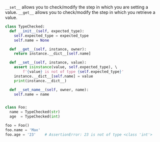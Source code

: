 `__set__` allows you to check/modify the step in which you are setting a value.
`__get__` allows you to check/modify the step in which you retrieve a value.

```python
class TypeChecked:
  def __init__(self, expected_type):
    self.expected_type = expected_type
    self.name = None

  def __get__(self, instance, owner):
    return instance.__dict__[self.name]

  def __set__(self, instance, value):
    assert isinstance(value, self.expected_type), \ 
	    f'{value} is not of type {self.expected_type}'
    instance.__dict__[self.name] = value
    print(instance.__dict__)

  def __set_name__(self, owner, name):
    self.name = name


class Foo:
  name = TypeChecked(str)
  age  = TypeChecked(int)

foo = Foo()
foo.name = 'Max'
foo.age = '23'    # AssertionError: 23 is not of type <class 'int'>
```

